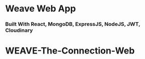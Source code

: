 # Weave Web App

### Built With React, MongoDB, ExpressJS, NodeJS, JWT, Cloudinary

# WEAVE-The-Connection-Web
